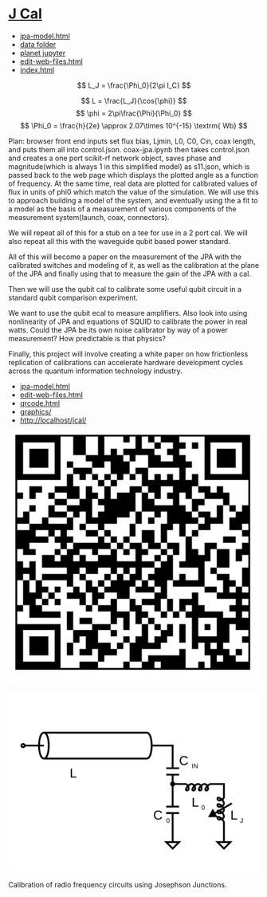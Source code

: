 # [J Cal](github.com/LafeLabs/jcal)

 - [jpa-model.html](jpa-model.html)
 - [data folder](../MM4250_dil_fridge_september_2025-main/)
 - [planet jupyter](http://localhost:8888)
 - [edit-web-files.html](edit-web-files.html)
 - [index.html](index.html)

$$
L_J = \frac{\Phi_0}{2\pi I_C}
$$

$$
L = \frac{L_J}{\cos{\phi}}
$$
$$
\phi = 2\pi\frac{\Phi}{\Phi_0}
$$
$$
\Phi_0 = \frac{h}{2e} \approx 2.07\times 10^{-15} \textrm{ Wb}
$$


Plan: browser front end inputs set flux bias, Ljmin, L0, C0, Cin, coax length, and puts them all into control.json.  coax-jpa.ipynb then takes control.json and creates a one port scikit-rf network object, saves phase and magnitude(which is always 1 in this simplified model) as s11.json, which is passed back to the web page which displays the plotted angle as a function of frequency.  At the same time, real data are plotted for calibrated values of flux in units of phi0 which match the value of the simulation.  We will use this to approach building a model of the system, and eventually using the a fit to a model as the basis of a measurement of various components of the measurement system(launch, coax, connectors).  

We will repeat all of this for a stub on a tee for use in a 2 port cal. We will also repeat all this with the waveguide qubit based power standard.  

All of this will become a paper on the measurement of the JPA with the calibrated switches and modeling of it, as well as the calibration at the plane of the JPA and finally using that to measure the gain of the JPA with a cal.  

Then we will use the qubit cal to calibrate some useful qubit circuit in a standard qubit comparison experiment.  

We want to use the qubit ecal to measure amplifiers. Also look into using nonlinearity of JPA and equations of SQUID to calibrate the power in real watts. Could the JPA be its own noise calibrator by way of a power measurement?  How predictable is that physics?

Finally, this project will involve creating a white paper on how frictionless replication of calibrations can accelerate hardware development cycles across the quantum information technology industry.

 - [jpa-model.html](jpa-model.html)
 - [edit-web-files.html](edit-web-files.html)
 - [qrcode.html](qrcode.html)
 - [graphics/](graphics/)
 - [http://localhost/jcal/](http://localhost/jcal/)
 

![](qrcode.png)

![](graphics/jpa-coax.svg)

Calibration of radio frequency circuits using Josephson Junctions.

